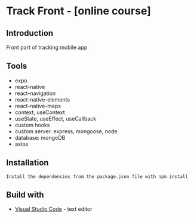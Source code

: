 # Track Front - [online course]

## Introduction
Front part of tracking mobile app

## Tools
- expo
- react-native
- react-navigation
- react-native-elements
- react-native-maps
- context, useContext 
- useState, useEffect, useCallback
- custom hooks
- custom server: express, mongoose, node
- database: mongoDB
- axios

## Installation
    Install the dependencies from the package.json file with npm install

## Build with
* [Visual Studio Code](https://code.visualstudio.com/) - text editor
